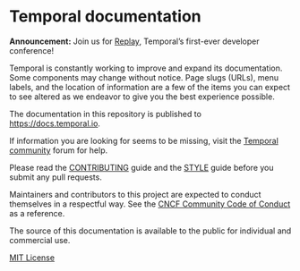 # Temporal documentation

**Announcement:** Join us for [Replay](https://temporal.io/replay), Temporal’s first-ever developer conference!

Temporal is constantly working to improve and expand its documentation.
Some components may change without notice.
Page slugs (URLs), menu labels, and the location of information are a few of the items you can expect to see altered as we endeavor to give you the best experience possible.

The documentation in this repository is published to https://docs.temporal.io.

If information you are looking for seems to be missing, visit the [Temporal community](https://community.temporal.io/) forum for help.

Please read the [CONTRIBUTING](/CONTRIBUTING.md) guide and the [STYLE](/STYLE.md) guide before you submit any pull requests.

Maintainers and contributors to this project are expected to conduct themselves in a respectful way.
See the [CNCF Community Code of Conduct](https://github.com/cncf/foundation/blob/master/code-of-conduct.md) as a reference.

The source of this documentation is available to the public for individual and commercial use.

[MIT License](/LICENSE.md)

